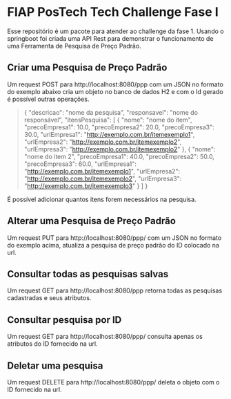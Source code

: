 # FIAP PosTech Tech Challenge Fase I

Esse repositório é um pacote para atender ao challenge da fase 1. Usando o springboot foi criada uma API Rest para demonstrar o funcionamento de uma Ferramenta de Pesquisa de Preço Padrão. 

## Criar uma Pesquisa de Preço Padrão
Um request POST para http://localhost:8080/ppp com um JSON no formato do exemplo abaixo cria um objeto no banco de dados H2 e com o Id gerado é possível outras operações.

> {
>   "descricao": "nome da pesquisa",
>   "responsavel": "nome do responsável",
>   "itensPesquisa": [
>        {
>            "nome": "nome do item",
>           "precoEmpresa1": 10.0,
>            "precoEmpresa2": 20.0,
>            "precoEmpresa3": 30.0,
>            "urlEmpresa1": "http://exemplo.com.br/itemexemplo1",
>            "urlEmpresa2": "http://exemplo.com.br/itemexemplo2",
>            "urlEmpresa3": "http://exemplo.com.br/itemexemplo2"
>        },
>        {
>            "nome": "nome do item 2",
>            "precoEmpresa1": 40.0,
>            "precoEmpresa2": 50.0,
>            "precoEmpresa3": 60.0,
>            "urlEmpresa1": "http://exemplo.com.br/itemexemplo1",
>            "urlEmpresa2": "http://exemplo.com.br/itemexemplo2",
>            "urlEmpresa3": "http://exemplo.com.br/itemexemplo3"
>        }
>    ]
>}

É possível adicionar quantos itens forem necessários na pesquisa.


## Alterar uma Pesquisa de Preço Padrão
Um request PUT para http://localhost:8080/ppp/<ID> com um JSON no formato do exemplo acima, atualiza a pesquisa de preço padrão do ID colocado na url.


## Consultar todas as pesquisas salvas
Um request GET para http://localhost:8080/ppp retorna todas as pesquisas cadastradas e seus atributos.

## Consultar pesquisa por ID
Um request GET para http://localhost:8080/ppp/<ID> consulta apenas os atributos do ID fornecido na url.

## Deletar uma pesquisa
Um request DELETE para http://localhost:8080/ppp/<ID> deleta o objeto com o ID fornecido na url.




